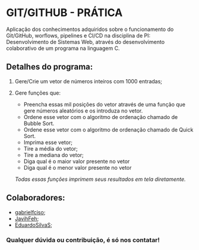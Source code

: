# GIT/GITHUB  - PRÁTICA
Aplicação dos conhecimentos adquiridos sobre o funcionamento do Git/GitHub, worflows, pipelines e CI/CD na disciplina de PI: Desenvolvimento de Sistemas Web,
através do desenvolvimento colaborativo de um programa na linguagem C.

## Detalhes do programa:
 1. Gere/Crie um vetor de números inteiros com 1000 entradas;
 2. Gere funções que:
    - Preencha essas mil posições do vetor através de uma função que gere números aleatórios e os introduza no vetor.
    - Ordene esse vetor com o algoritmo de ordenação chamado de Bubble Sort.
    - Ordene esse vetor com o algoritmo de ordenação chamado de Quick Sort.
    - Imprima esse vetor;
    - Tire a média do vetor;
    - Tire a mediana do vetor;
    - Diga qual é o maior valor presente no vetor
    - Diga qual é o menor valor presente no vetor
    
    <em>Todas essas funções imprimem seus resultados em tela diretamente.</em>
    
## Colaboradores:
-  [gabrielfciso](https://github.com/gabrielfcisco/);
-  [JavihFeh](https://github.com/JavihFeh/);
-  [EduardoSilvaS](https://github.com/EduardoSilvaS/);

### Qualquer dúvida ou contribuição, é só nos contatar!
